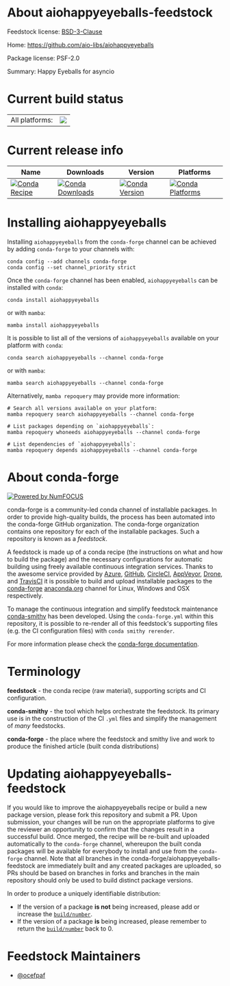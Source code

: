 About aiohappyeyeballs-feedstock
================================

Feedstock license: [BSD-3-Clause](https://github.com/conda-forge/aiohappyeyeballs-feedstock/blob/main/LICENSE.txt)

Home: https://github.com/aio-libs/aiohappyeyeballs

Package license: PSF-2.0

Summary: Happy Eyeballs for asyncio

Current build status
====================


<table><tr><td>All platforms:</td>
    <td>
      <a href="https://dev.azure.com/conda-forge/feedstock-builds/_build/latest?definitionId=23056&branchName=main">
        <img src="https://dev.azure.com/conda-forge/feedstock-builds/_apis/build/status/aiohappyeyeballs-feedstock?branchName=main">
      </a>
    </td>
  </tr>
</table>

Current release info
====================

| Name | Downloads | Version | Platforms |
| --- | --- | --- | --- |
| [![Conda Recipe](https://img.shields.io/badge/recipe-aiohappyeyeballs-green.svg)](https://anaconda.org/conda-forge/aiohappyeyeballs) | [![Conda Downloads](https://img.shields.io/conda/dn/conda-forge/aiohappyeyeballs.svg)](https://anaconda.org/conda-forge/aiohappyeyeballs) | [![Conda Version](https://img.shields.io/conda/vn/conda-forge/aiohappyeyeballs.svg)](https://anaconda.org/conda-forge/aiohappyeyeballs) | [![Conda Platforms](https://img.shields.io/conda/pn/conda-forge/aiohappyeyeballs.svg)](https://anaconda.org/conda-forge/aiohappyeyeballs) |

Installing aiohappyeyeballs
===========================

Installing `aiohappyeyeballs` from the `conda-forge` channel can be achieved by adding `conda-forge` to your channels with:

```
conda config --add channels conda-forge
conda config --set channel_priority strict
```

Once the `conda-forge` channel has been enabled, `aiohappyeyeballs` can be installed with `conda`:

```
conda install aiohappyeyeballs
```

or with `mamba`:

```
mamba install aiohappyeyeballs
```

It is possible to list all of the versions of `aiohappyeyeballs` available on your platform with `conda`:

```
conda search aiohappyeyeballs --channel conda-forge
```

or with `mamba`:

```
mamba search aiohappyeyeballs --channel conda-forge
```

Alternatively, `mamba repoquery` may provide more information:

```
# Search all versions available on your platform:
mamba repoquery search aiohappyeyeballs --channel conda-forge

# List packages depending on `aiohappyeyeballs`:
mamba repoquery whoneeds aiohappyeyeballs --channel conda-forge

# List dependencies of `aiohappyeyeballs`:
mamba repoquery depends aiohappyeyeballs --channel conda-forge
```


About conda-forge
=================

[![Powered by
NumFOCUS](https://img.shields.io/badge/powered%20by-NumFOCUS-orange.svg?style=flat&colorA=E1523D&colorB=007D8A)](https://numfocus.org)

conda-forge is a community-led conda channel of installable packages.
In order to provide high-quality builds, the process has been automated into the
conda-forge GitHub organization. The conda-forge organization contains one repository
for each of the installable packages. Such a repository is known as a *feedstock*.

A feedstock is made up of a conda recipe (the instructions on what and how to build
the package) and the necessary configurations for automatic building using freely
available continuous integration services. Thanks to the awesome service provided by
[Azure](https://azure.microsoft.com/en-us/services/devops/), [GitHub](https://github.com/),
[CircleCI](https://circleci.com/), [AppVeyor](https://www.appveyor.com/),
[Drone](https://cloud.drone.io/welcome), and [TravisCI](https://travis-ci.com/)
it is possible to build and upload installable packages to the
[conda-forge](https://anaconda.org/conda-forge) [anaconda.org](https://anaconda.org/)
channel for Linux, Windows and OSX respectively.

To manage the continuous integration and simplify feedstock maintenance
[conda-smithy](https://github.com/conda-forge/conda-smithy) has been developed.
Using the ``conda-forge.yml`` within this repository, it is possible to re-render all of
this feedstock's supporting files (e.g. the CI configuration files) with ``conda smithy rerender``.

For more information please check the [conda-forge documentation](https://conda-forge.org/docs/).

Terminology
===========

**feedstock** - the conda recipe (raw material), supporting scripts and CI configuration.

**conda-smithy** - the tool which helps orchestrate the feedstock.
                   Its primary use is in the construction of the CI ``.yml`` files
                   and simplify the management of *many* feedstocks.

**conda-forge** - the place where the feedstock and smithy live and work to
                  produce the finished article (built conda distributions)


Updating aiohappyeyeballs-feedstock
===================================

If you would like to improve the aiohappyeyeballs recipe or build a new
package version, please fork this repository and submit a PR. Upon submission,
your changes will be run on the appropriate platforms to give the reviewer an
opportunity to confirm that the changes result in a successful build. Once
merged, the recipe will be re-built and uploaded automatically to the
`conda-forge` channel, whereupon the built conda packages will be available for
everybody to install and use from the `conda-forge` channel.
Note that all branches in the conda-forge/aiohappyeyeballs-feedstock are
immediately built and any created packages are uploaded, so PRs should be based
on branches in forks and branches in the main repository should only be used to
build distinct package versions.

In order to produce a uniquely identifiable distribution:
 * If the version of a package **is not** being increased, please add or increase
   the [``build/number``](https://docs.conda.io/projects/conda-build/en/latest/resources/define-metadata.html#build-number-and-string).
 * If the version of a package **is** being increased, please remember to return
   the [``build/number``](https://docs.conda.io/projects/conda-build/en/latest/resources/define-metadata.html#build-number-and-string)
   back to 0.

Feedstock Maintainers
=====================

* [@ocefpaf](https://github.com/ocefpaf/)

